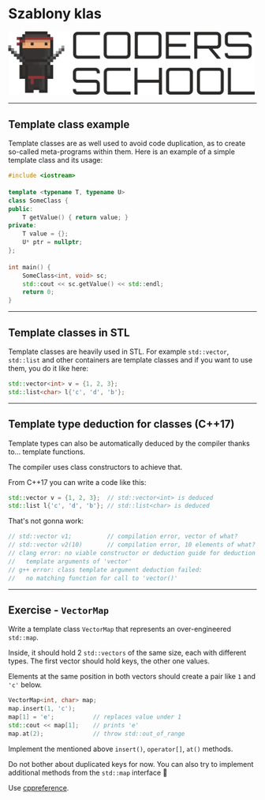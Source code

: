 <!-- .slide: data-background="#111111" -->

# Szablony klas

<a href="https://coders.school">
    <img width="500" src="../img/coders_school_logo.png" alt="Coders School" class="plain">
</a>

___

## Template class example

Template classes are as well used to avoid code duplication, as to create so-called meta-programs within them. Here is an example of a simple template class and its usage:
<!-- .element: class="fragment fade-in" -->

```c++
#include <iostream>

template <typename T, typename U>
class SomeClass {
public:
    T getValue() { return value; }
private:
    T value = {};
    U* ptr = nullptr;
};

int main() {
    SomeClass<int, void> sc;
    std::cout << sc.getValue() << std::endl;
    return 0;
}
```
<!-- .element: class="fragment fade-in" -->

___

## Template classes in STL

Template classes are heavily used in STL. For example `std::vector`, `std::list` and other containers are template classes and if you want to use them, you do it like here:
<!-- .element: class="fragment fade-in" -->

```c++
std::vector<int> v = {1, 2, 3};
std::list<char> l{'c', 'd', 'b'};
```
<!-- .element: class="fragment fade-in" -->

___
<!-- .slide: style="font-size: .95em" -->

## Template type deduction for classes (C++17)

Template types can also be automatically deduced by the compiler thanks to... template functions.
<!-- .element: class="fragment fade-in" -->

The compiler uses class constructors to achieve that.
<!-- .element: class="fragment fade-in" -->

From C++17 you can write a code like this:
<!-- .element: class="fragment fade-in" -->

```c++
std::vector v = {1, 2, 3};  // std::vector<int> is deduced
std::list l{'c', 'd', 'b'}; // std::list<char> is deduced
```
<!-- .element: class="fragment fade-in" -->

That's not gonna work:
<!-- .element: class="fragment fade-in" -->

```cpp
// std::vector v1;          // compilation error, vector of what?
// std::vector v2(10)       // compilation error, 10 elements of what?
// clang error: no viable constructor or deduction guide for deduction of
//   template arguments of 'vector'
// g++ error: class template argument deduction failed:
//   no matching function for call to 'vector()'
```
<!-- .element: class="fragment fade-in" -->

___

## Exercise - `VectorMap`

Write a template class `VectorMap` that represents an over-engineered `std::map`.

Inside, it should hold 2 `std::vectors` of the same size, each with different types. The first vector should hold keys, the other one values.

Elements at the same position in both vectors should create a pair like `1` and `'c'` below.

```c++
VectorMap<int, char> map;
map.insert(1, 'c');
map[1] = 'e';           // replaces value under 1
std::cout << map[1];    // prints 'e'
map.at(2);              // throw std::out_of_range
```

Implement the mentioned above `insert()`, `operator[]`, `at()` methods.

Do not bother about duplicated keys for now.
You can also try to implement additional methods from the `std::map` interface 🙂

Use [cppreference](http://en.cppreference.com/w/cpp/container/map).
